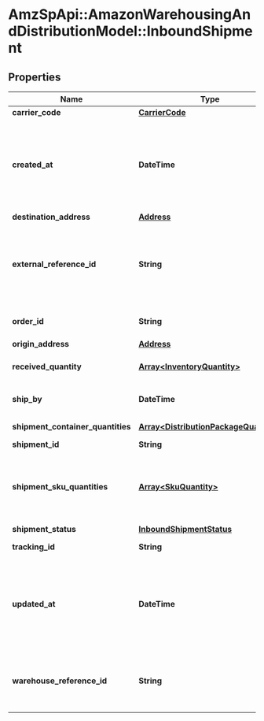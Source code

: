 # AmzSpApi::AmazonWarehousingAndDistributionModel::InboundShipment

## Properties
Name | Type | Description | Notes
------------ | ------------- | ------------- | -------------
**carrier_code** | [**CarrierCode**](CarrierCode.md) |  | [optional] 
**created_at** | **DateTime** | Timestamp when the shipment was created. The date is returned in &lt;a href&#x3D;&#x27;https://developer-docs.amazon.com/sp-api/docs/iso-8601&#x27;&gt;ISO 8601&lt;/a&gt; format. | [optional] 
**destination_address** | [**Address**](Address.md) |  | 
**external_reference_id** | **String** | Client-provided reference ID that can correlate this shipment to client resources. For example, to map this shipment to an internal bookkeeping order record. | [optional] 
**order_id** | **String** | The AWD inbound order ID that this inbound shipment belongs to. | 
**origin_address** | [**Address**](Address.md) |  | 
**received_quantity** | [**Array&lt;InventoryQuantity&gt;**](InventoryQuantity.md) | Quantity received (at the receiving end) as part of this shipment. | [optional] 
**ship_by** | **DateTime** | Timestamp when the shipment will be shipped. | [optional] 
**shipment_container_quantities** | [**Array&lt;DistributionPackageQuantity&gt;**](DistributionPackageQuantity.md) | Packages that are part of this shipment. | 
**shipment_id** | **String** | Unique shipment ID. | 
**shipment_sku_quantities** | [**Array&lt;SkuQuantity&gt;**](SkuQuantity.md) | Quantity details at SKU level for the shipment. This attribute will only appear if the skuQuantities parameter in the request is set to SHOW. | [optional] 
**shipment_status** | [**InboundShipmentStatus**](InboundShipmentStatus.md) |  | 
**tracking_id** | **String** | Carrier-unique tracking ID for this shipment. | [optional] 
**updated_at** | **DateTime** | Timestamp when the shipment was updated. The date is returned in &lt;a href&#x3D;&#x27;https://developer-docs.amazon.com/sp-api/docs/iso-8601&#x27;&gt;ISO 8601&lt;/a&gt; format. | [optional] 
**warehouse_reference_id** | **String** | An AWD-provided reference ID that you can use to interact with the warehouse. For example, a carrier appointment booking. | [optional] 

